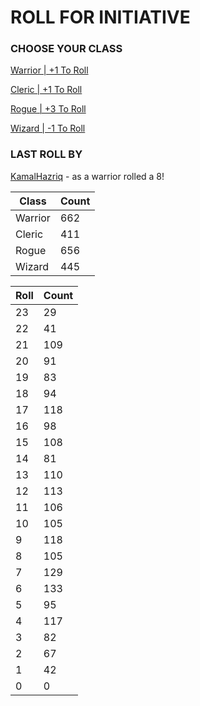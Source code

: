# ROLL FOR INITIATIVE
### CHOOSE YOUR CLASS

[Warrior | +1 To Roll](https://github.com/benjaminsampica/benjaminsampica/issues/new?title=roll%7Cwarrior&body=Just+click+%27Submit+new+issue%27.)

[Cleric | +1 To Roll](https://github.com/benjaminsampica/benjaminsampica/issues/new?title=roll%7Ccleric&body=Just+click+%27Submit+new+issue%27.)

[Rogue | +3 To Roll](https://github.com/benjaminsampica/benjaminsampica/issues/new?title=roll%7Crogue&body=Just+click+%27Submit+new+issue%27.)

[Wizard | -1 To Roll](https://github.com/benjaminsampica/benjaminsampica/issues/new?title=roll%7Cwizard&body=Just+click+%27Submit+new+issue%27.)
### LAST ROLL BY
[KamalHazriq](https://www.github.com/KamalHazriq) - as a warrior rolled a 8!

|Class|Count|
|-|-|
|Warrior|662|
|Cleric|411|
|Rogue|656|
|Wizard|445|

|Roll|Count|
|-|-|
|23|29
|22|41
|21|109
|20|91
|19|83
|18|94
|17|118
|16|98
|15|108
|14|81
|13|110
|12|113
|11|106
|10|105
|9|118
|8|105
|7|129
|6|133
|5|95
|4|117
|3|82
|2|67
|1|42
|0|0
